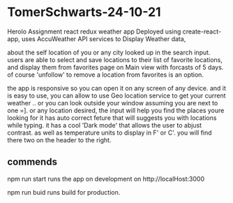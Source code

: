 # TomerSchwarts-24-10-21

Herolo Assignment react redux weather app
Deployed using create-react-app,
uses AccuWeather API services to Display Weather data,

about the self location of you or any city looked up in the search input.
users are able to select and save locations to their list of favorite locations, and display them from favorites page on Main view with forcasts of 5 days.
of course 'unfollow' to remove a location from favorites is an option.

the app is responsive so you can open it on any screen of any device.
and it is easy to use, you can allow to use Geo location service to get your current weather .. or you can look outside your window assuming you are next to one =].
or any location desired, the input will help you find the places youre looking for it has auto correct feture that will suggests you with locations while typing.
it has a cool 'Dark mode' that allows the user to abjust contrast. as well as temperature units to display in F' or C'. you will find there two on the header to the right.


## commends ##

npm run start 
runs the app on development on http://localHost:3000

npm run buid 
runs build for production.
